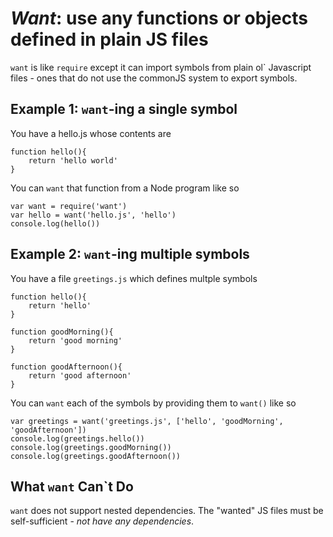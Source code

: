 *Want*: use any functions or objects defined in plain JS files
==============================================================

`want` is like `require` except it can import symbols from plain ol` Javascript files - ones that do not use the commonJS system to export symbols.

Example 1: `want`-ing a single symbol
-------------------------------------

You have a hello.js whose contents are

    function hello(){
        return 'hello world'
    }

You can `want` that function from a Node program like so

    var want = require('want')
    var hello = want('hello.js', 'hello')
    console.log(hello())

Example 2: `want`-ing multiple symbols
--------------------------------------

You have a file `greetings.js` which defines multple symbols

    function hello(){
        return 'hello'
    }

    function goodMorning(){
        return 'good morning'
    }

    function goodAfternoon(){
        return 'good afternoon'
    }

You can `want` each of the symbols by providing them to `want()` like so

    var greetings = want('greetings.js', ['hello', 'goodMorning', 'goodAfternoon'])
    console.log(greetings.hello())
    console.log(greetings.goodMorning())
    console.log(greetings.goodAfternoon())

What `want` Can`t Do
--------------------

`want` does not support nested dependencies. The "wanted" JS files must be self-sufficient - *not have any dependencies*.
